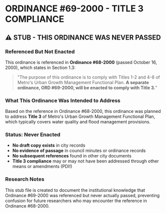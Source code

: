 # ORDINANCE #69-2000 - TITLE 3 COMPLIANCE

## ⚠️ **STUB - THIS ORDINANCE WAS NEVER PASSED**

### Referenced But Not Enacted

This ordinance is referenced in **Ordinance #68-2000** (passed October 16, 2000), which states in Section 1.3:

> "The purpose of this ordinance is to comply with Titles 1-2 and 4-8 of Metro's Urban Growth Management Functional Plan. **A separate ordinance, ORD #69-2000, will be enacted to comply with Title 3.**"

### What This Ordinance Was Intended to Address

Based on the reference in Ordinance #68-2000, this ordinance was planned to address **Title 3** of Metro's Urban Growth Management Functional Plan, which typically covers water quality and flood management provisions.

### Status: Never Enacted

- **No draft copy exists** in city records
- **No evidence of passage** in council minutes or ordinance records
- **No subsequent references** found in other city documents
- **Title 3 compliance** may or may not have been addressed through other means or amendments (PDI!)

### Research Notes

This stub file is created to document the institutional knowledge that Ordinance #69-2000 was referenced but never actually passed, preventing confusion for future researchers who may encounter the reference in Ordinance #68-2000.
